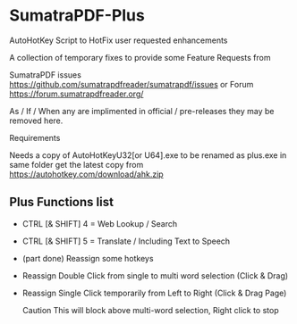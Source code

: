 # SumatraPDF-Plus
AutoHotKey Script to HotFix user requested enhancements

A collection of temporary fixes to provide some Feature Requests from

SumatraPDF issues https://github.com/sumatrapdfreader/sumatrapdf/issues
or Forum https://forum.sumatrapdfreader.org/

As / If / When any are implimented in official / pre-releases they may be removed here.

Requirements

Needs a copy of AutoHotKeyU32[or U64].exe to be renamed as plus.exe in same folder
get the latest copy from https://autohotkey.com/download/ahk.zip

 Plus Functions list
--------------------
   +  CTRL [& SHIFT] 4 = Web Lookup / Search
   +  CTRL [& SHIFT] 5 = Translate / Including Text to Speech
   +  (part done) Reassign some hotkeys
   +  Reassign Double Click from single to multi word selection (Click & Drag)
   +  Reassign Single Click temporarily from Left to Right (Click & Drag Page)
   
      Caution This will block above multi-word selection, Right click to stop

